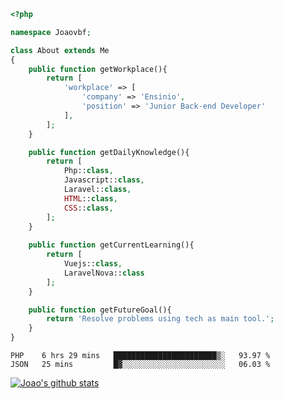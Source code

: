```php
<?php

namespace Joaovbf;

class About extends Me
{
    public function getWorkplace(){
        return [
            'workplace' => [
                'company' => 'Ensinio',
                'position' => 'Junior Back-end Developer'
            ],
        ];
    }

    public function getDailyKnowledge(){
        return [
            Php::class,
            Javascript::class,
            Laravel::class,
            HTML::class,
            CSS::class,
        ];
    }
    
    public function getCurrentLearning(){
        return [
            Vuejs::class,
            LaravelNova::class
        ];
    }

    public function getFutureGoal(){
        return 'Resolve problems using tech as main tool.';
    }
}
```
<!--START_SECTION:waka-->
```text
PHP    6 hrs 29 mins   ███████████████████████▒░   93.97 % 
JSON   25 mins         █▓░░░░░░░░░░░░░░░░░░░░░░░   06.03 % 
```
<!--END_SECTION:waka-->
[![Joao's github stats](https://github-readme-stats.vercel.app/api?username=Joaovbf)](https://github.com/anuraghazra/github-readme-stats)

<!--
**Joaovbf/Joaovbf** is a ✨ _special_ ✨ repository because its `README.md` (this file) appears on your GitHub profile.

Here are some ideas to get you started:

- 🔭 I’m currently working on ...
- 🌱 I’m currently learning ...
- 👯 I’m looking to collaborate on ...    
- 🤔 I’m looking for help with ...
- 💬 Ask me about ...
- 📫 How to reach me: ...
- 😄 Pronouns: ...
- ⚡ Fun fact: ...
-->

